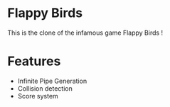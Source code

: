 # Flappy Birds

This is the clone of the infamous game Flappy Birds ! 

# Features

- Infinite Pipe Generation
- Collision detection
- Score system

